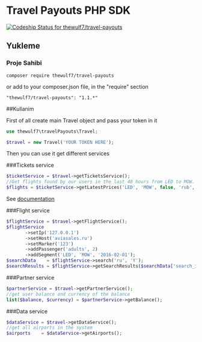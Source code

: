 # Travel Payouts PHP SDK

[ ![Codeship Status for thewulf7/travel-payouts](https://codeship.com/projects/07bb5a60-7c95-0133-242d-26ef8f2c3d05/status?branch=master)](https://codeship.com/projects/119977)

## Yukleme

### Proje Sahibi

```
composer require thewulf7/travel-payouts
```
or add to your composer.json file, in the "require" section
```
"thewulf7/travel-payouts": "1.1.*"
```

##Kullanim

 First of all create main Travel object and pass your token in it 
```php
use thewulf7\travelPayouts\Travel; 

$travel = new Travel('YOUR TOKEN HERE');
```
Then you can use it get different services

###Tickets service
```php
$ticketService = $travel->getTicketsService();
//Get flights found by our users in the last 48 hours from LED to MOW. Return array consists of thewulf7\travelPayouts\Ticket objects.
$flights = $ticketService->getLatestPrices('LED', 'MOW', false, 'rub', 'year', 1, 10);
```

See [documentation](https://github.com/thewulf7/travel-payouts/wiki/TicketService)

###Flight service
```php
$flightService = $travel->getFlightService();
$flightService
       ->setIp('127.0.0.1')
       ->setHost('aviasales.ru')
       ->setMarker('123')
       ->addPassenger('adults', 2)
       ->addSegment('LED', 'MOW', '2016-02-01');
$searchData    = $flightService->search('ru', 'Y');
$searchResults = $flightService->getSearchResults($searchData['search_id']);
```

###Partner service
```php
$partnerService = $travel->getPartnerService();
//get user balance and currency of the balance
list($balance, $currency) = $partnerService->getBalance();
```

###Data service
```php
$dataService = $travel->getDataService();
//get all airports in the system
$airports    = $dataService->getAirports(); 
```

